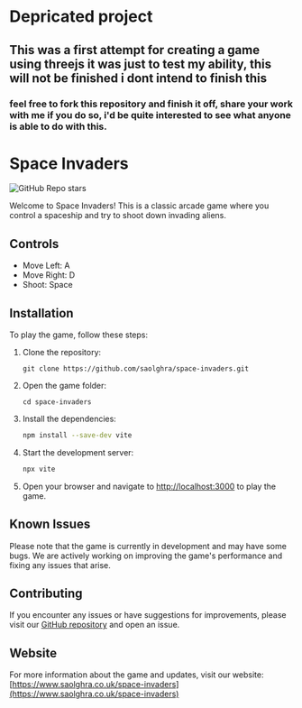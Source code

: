 # Depricated project

## This was a first attempt for creating a game using threejs it was just to test my ability, this will not be finished i dont intend to finish this

### feel free to fork this repository and finish it off, share your work with me if you do so, i'd be quite interested to see what anyone is able to do with this.

# Space Invaders

![GitHub Repo stars](https://img.shields.io/github/stars/saolghra/space-invaders?style=for-the-badge)

Welcome to Space Invaders! This is a classic arcade game where you control a spaceship and try to shoot down invading aliens.

## Controls

- Move Left: A
- Move Right: D
- Shoot: Space

## Installation

To play the game, follow these steps:

1. Clone the repository:

   ```
   git clone https://github.com/saolghra/space-invaders.git
   ```

2. Open the game folder:

   ```
   cd space-invaders
   ```

3. Install the dependencies:

   ```bash
   npm install --save-dev vite
   ```

4. Start the development server:

   ```bash
   npx vite
   ```

5. Open your browser and navigate to [http://localhost:3000](http://localhost:3000) to play the game.

## Known Issues

Please note that the game is currently in development and may have some bugs. We are actively working on improving the game's performance and fixing any issues that arise.

## Contributing

If you encounter any issues or have suggestions for improvements, please visit our [GitHub repository](https://github.com/saolghra/space-invaders) and open an issue.

## Website

For more information about the game and updates, visit our website: [https://www.saolghra.co.uk/space-invaders](https://www.saolghra.co.uk/space-invaders)
